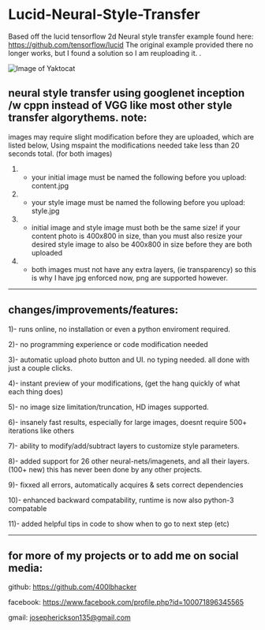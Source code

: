 # Lucid-Neural-Style-Transfer

Based off the lucid tensorflow 2d Neural style transfer example found here: https://github.com/tensorflow/lucid
The original example provided there no longer works, but I found a solution so I am reuploading it. .

![Image of Yaktocat](https://github.com/400lbhacker/beast-pytorch-tensorflow-neural-style-transfer/blob/master/rr.png)

neural style transfer using googlenet inception /w cppn instead of VGG like most other style transfer algorythems.
note: 
------------------------------------
images may require slight modification before they are uploaded, which are listed below, 
Using mspaint the modifications needed take less than 20 seconds total. (for both images)

1) - your initial image must be named the following before you upload: content.jpg

2) - your style image must be named the following before you upload: style.jpg 

3) - initial image and style image must both be the same size! if your content photo is 400x800 in size, 
than you must also resize your desired style image to also be 400x800 in size before they are both uploaded

4) - both images must not have any extra layers, (ie transparency) so this is why I have jpg enforced now, 
png are supported however.
------------------------------------

changes/improvements/features:
-----------------------------------------------
1)- runs online, no installation or even a python enviroment required.

2)- no programming experience or code modification needed

3)- automatic upload photo button and UI. no typing needed. all done with just a couple clicks.

4)- instant preview of your modifications, (get the hang quickly of what each thing does)

5)- no image size limitation/truncation, HD images supported. 

6)- insanely fast results, especially for large images, doesnt require 500+ iterations like others

7)- ability to modify/add/subtract layers to customize style parameters.

8)- added support for 26 other neural-nets/imagenets, and all their layers. (100+ new) this has never been done by any other projects.

9)- fixxed all errors, automatically acquires & sets correct dependencies

10)- enhanced backward compatability, runtime is now also python-3 compatable  

11)- added helpful tips in code to show when to go to next step (etc)

-----------------------------------------------


for more of my projects or to add me on social media:
-----------------------------------------------

github:		https://github.com/400lbhacker 

facebook:	https://www.facebook.com/profile.php?id=100071896345565

gmail: josepherickson135@gmail.com



